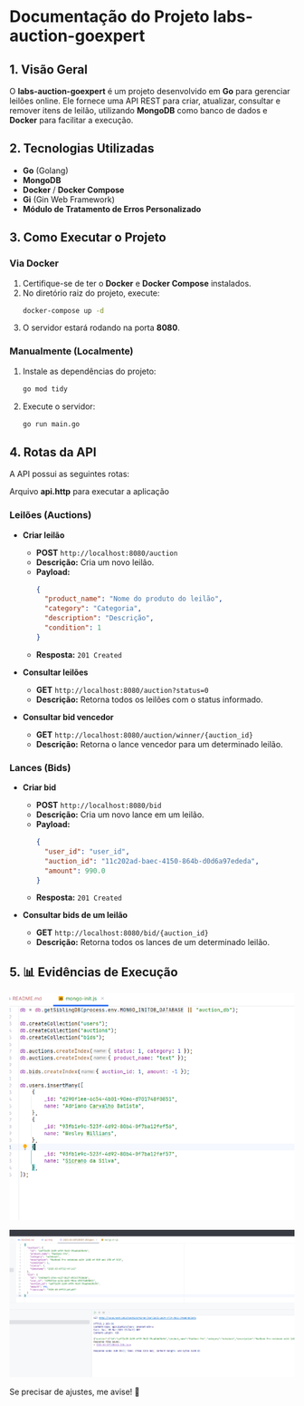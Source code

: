 # Documentação do Projeto labs-auction-goexpert

## 1. Visão Geral
O **labs-auction-goexpert** é um projeto desenvolvido em **Go** para gerenciar leilões online. Ele fornece uma API REST para criar, atualizar, consultar e remover itens de leilão, utilizando **MongoDB** como banco de dados e **Docker** para facilitar a execução.

## 2. Tecnologias Utilizadas
- **Go** (Golang) 
- **MongoDB**
- **Docker** / **Docker Compose**
- **Gi** (Gin Web Framework)
- **Módulo de Tratamento de Erros Personalizado**

## 3. Como Executar o Projeto
### Via Docker
1. Certifique-se de ter o **Docker** e **Docker Compose** instalados.
2. No diretório raiz do projeto, execute:
   ```sh
   docker-compose up -d
   ```
3. O servidor estará rodando na porta **8080**.

### Manualmente (Localmente)
1. Instale as dependências do projeto:
   ```sh
   go mod tidy
   ```
2. Execute o servidor:
   ```sh
   go run main.go
   ```

## 4. Rotas da API
A API possui as seguintes rotas:

Arquivo **api.http** para executar a aplicação


### **Leilões (Auctions)**
- **Criar leilão**
  - **POST** `http://localhost:8080/auction`
  - **Descrição:** Cria um novo leilão.
  - **Payload:**
    ```json
    {
      "product_name": "Nome do produto do leilão",
      "category": "Categoria",
      "description": "Descrição",
      "condition": 1
    }
    ```
  - **Resposta:** `201 Created`

- **Consultar leilões**
  - **GET** `http://localhost:8080/auction?status=0`
  - **Descrição:** Retorna todos os leilões com o status informado.

- **Consultar bid vencedor**
  - **GET** `http://localhost:8080/auction/winner/{auction_id}`
  - **Descrição:** Retorna o lance vencedor para um determinado leilão.

### **Lances (Bids)**
- **Criar bid**
  - **POST** `http://localhost:8080/bid`
  - **Descrição:** Cria um novo lance em um leilão.
  - **Payload:**
    ```json
    {
      "user_id": "user_id",
      "auction_id": "11c202ad-baec-4150-864b-d0d6a97ededa",
      "amount": 990.0
    }
    ```
  - **Resposta:** `201 Created`

- **Consultar bids de um leilão**
  - **GET** `http://localhost:8080/bid/{auction_id}`
  - **Descrição:** Retorna todos os lances de um determinado leilão.

## 5. 📊 Evidências de Execução

![Seeds](docs/seeds.png)

![Evidencia](docs/evidencia.png)

Se precisar de ajustes, me avise! 🚀

